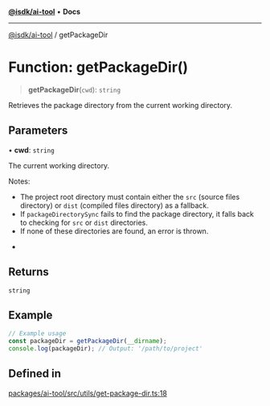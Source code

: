 [**@isdk/ai-tool**](../README.md) • **Docs**

***

[@isdk/ai-tool](../globals.md) / getPackageDir

# Function: getPackageDir()

> **getPackageDir**(`cwd`): `string`

Retrieves the package directory from the current working directory.

## Parameters

• **cwd**: `string`

The current working directory.

Notes:
- The project root directory must contain either the `src` (source files directory) or `dist` (compiled files directory) as a fallback.
- If `packageDirectorySync` fails to find the package directory, it falls back to checking for `src` or `dist` directories.
- If none of these directories are found, an error is thrown.
 *

## Returns

`string`

## Example

```ts
// Example usage
const packageDir = getPackageDir(__dirname);
console.log(packageDir); // Output: '/path/to/project'
```

## Defined in

[packages/ai-tool/src/utils/get-package-dir.ts:18](https://github.com/isdk/ai-tool.js/blob/fe6b47f429fb128627d2210e367fa914b891d314/src/utils/get-package-dir.ts#L18)
